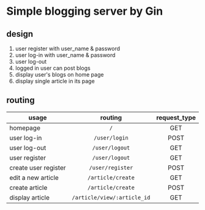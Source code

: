 # Simple blogging server by Gin

## design
1. user register with user_name & password
2. user log-in with user_name & password
3. user log-out
4. logged in user can post blogs
5. display user's blogs on home page
6. display single article in its page

## routing
| usage         | routing       |   request_type |
| ------------- |:-------------:|:-------------: |
| homepage      | `/` | GET |
| user log-in   | `/user/login`  | POST |
| user log-out  | `/user/logout` | GET |
| user register  | `/user/logout` | GET |
| create user register  | `/user/register` | POST |
| edit a new article | `/article/create` | GET |
| create article | `/article/create` | POST |
| display article | `/article/view/:article_id`| GET|
